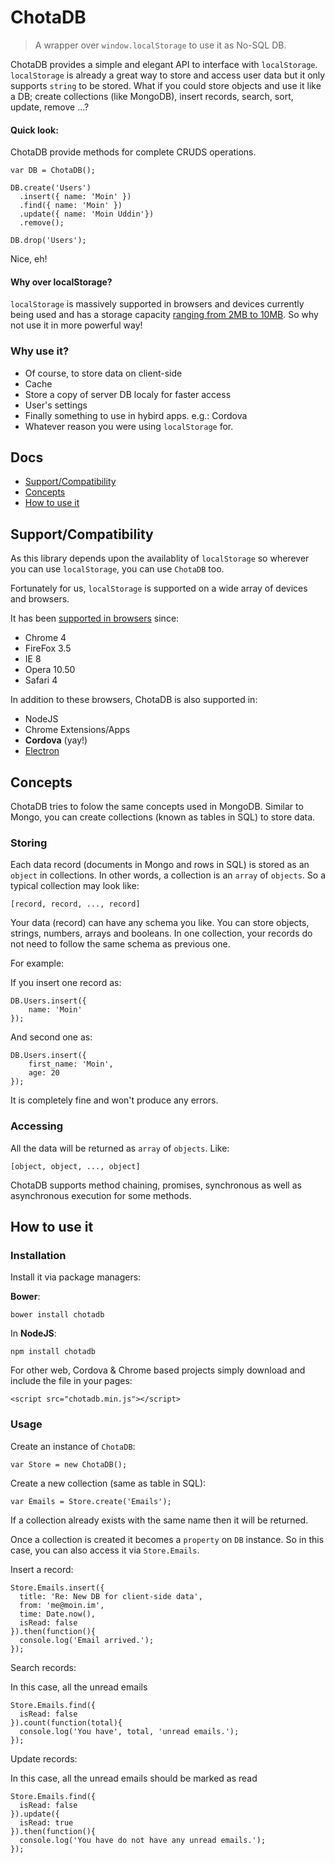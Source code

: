 # ChotaDB

> A wrapper over `window.localStorage` to use it as No-SQL DB.

ChotaDB provides a simple and elegant API to interface with `localStorage`. `localStorage` is already a great way to store and access user data but it only supports `string` to be stored. What if you could store objects and use it like a DB; create collections (like MongoDB), insert records, search, sort, update, remove ...?

#### Quick look:
ChotaDB provide methods for complete CRUDS operations.

````
var DB = ChotaDB();

DB.create('Users')
  .insert({ name: 'Moin' })
  .find({ name: 'Moin' })
  .update({ name: 'Moin Uddin'})
  .remove();

DB.drop('Users');
````
Nice, eh!

#### Why over localStorage?

`localStorage` is massively supported in browsers and devices currently being used and has a storage capacity [ranging from 2MB to 10MB](http://www.html5rocks.com/en/tutorials/offline/quota-research/). So why not use it in more powerful way!

### Why use it?

 * Of course, to store data on client-side
 * Cache
 * Store a copy of server DB localy for faster access
 * User's settings
 * Finally something to use in hybird apps. e.g.: Cordova
 * Whatever reason you were using `localStorage` for.


## Docs

* [Support/Compatibility](#support-compatibility)
* [Concepts](#concepts)
* [How to use it](#how-to-use-it)

## Support/Compatibility

As this library depends upon the availablity of `localStorage` so wherever you can use `localStorage`, you can use `ChotaDB` too.

Fortunately for us, `localStorage` is supported on a wide array of devices and browsers.

It has been [supported in browsers](https://developer.mozilla.org/en/docs/Web/API/Window/localStorage#Browser_compatibility) since:

  * Chrome 4
  * FireFox 3.5
  * IE 8
  * Opera 10.50
  * Safari 4

In addition to these browsers, ChotaDB is also supported in:

  * NodeJS
  * Chrome Extensions/Apps
  * __Cordova__ (yay!)
  * [Electron](http://electron.atom.io/)


## Concepts

ChotaDB tries to folow the same concepts used in MongoDB. Similar to Mongo, you can create collections (known as tables in SQL) to store data.

### Storing
Each data record (documents in Mongo and rows in SQL) is stored as an `object` in collections. In other words, a collection is an `array` of `objects`.
So a typical collection may look like:

````
[record, record, ..., record]
````

Your data (record) can have any schema you like. You can store objects, strings, numbers, arrays and booleans. In one collection, your records do not need to follow the same schema as previous one.

For example:

If you insert one record as:

````
DB.Users.insert({
	name: 'Moin'
});
````

And second one as:

````
DB.Users.insert({
	first_name: 'Moin',
	age: 20
});
````

It is completely fine and won't produce any errors.

### Accessing

All the data will be returned as `array` of `objects`. Like:

````
[object, object, ..., object]
````

ChotaDB supports method chaining, promises, synchronous as well as asynchronous execution for some methods.

## How to use it

### Installation

Install it via package managers:

__Bower__:

````
bower install chotadb
````

In __NodeJS__:

````
npm install chotadb
````

For other web, Cordova & Chrome based projects simply download and include the file in your pages:

````
<script src="chotadb.min.js"></script>
````

### Usage

Create an instance of `ChotaDB`:

````
var Store = new ChotaDB();
````

Create a new collection (same as table in SQL):

````
var Emails = Store.create('Emails');
````
If a collection already exists with the same name then it will be returned.

Once a collection is created it becomes a `property` on `DB` instance. So in this case, you can also access it via `Store.Emails`.

Insert a record:

````
Store.Emails.insert({
  title: 'Re: New DB for client-side data',
  from: 'me@moin.im',
  time: Date.now(),
  isRead: false
}).then(function(){
  console.log('Email arrived.');
});
````

Search records:

In this case, all the unread emails

````
Store.Emails.find({
  isRead: false
}).count(function(total){
  console.log('You have', total, 'unread emails.');
});
````

Update records:

In this case, all the unread emails should be marked as read

````
Store.Emails.find({
  isRead: false
}).update({
  isRead: true
}).then(function(){
  console.log('You have do not have any unread emails.');
});
````